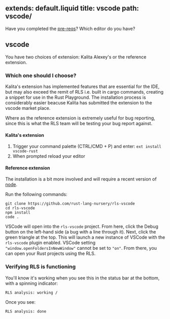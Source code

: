 extends: default.liquid
title: vscode
path: vscode/
---

Have you completed the [pre-reqs](/pre-reqs/)?
Which editor do you have?

## <a name="vscode">vscode</a>

You have two choices of extension: Kalita Alexey's or the reference extension.

### Which one should I choose?

Kalita's extension has implemented features that are essential for the IDE, but 
may also exceed the remit of RLS i.e. built in cargo commands, creating a 
snippet for use in the Rust Playground. The installation process is considerably 
easier beacuse Kalita has submitted the extension to the vscode market place.

Where as the reference extension is extremely useful for bug reporting, since 
this is what the RLS team will be testing your bug report against.

#### Kalita's extension

1. Trigger your command palette (CTRL/CMD + P) and enter: `ext install vscode-rust`
2. When prompted reload your editor

#### Reference extension

The installation is a bit more involved and will require a recent version of 
[node](https://nodejs.org/en/).

Run the following commands:

```
git clone https://github.com/rust-lang-nursery/rls-vscode
cd rls-vscode
npm install
code .
```

VSCode will open into the `rls-vscode` project.  From here, click the Debug
button on the left-hand side (a bug with a line through it). Next, click the
green triangle at the top.  This will launch a new instance of VSCode with the
`rls-vscode` plugin enabled. VSCode setting `"window.openFoldersInNewWindow"`
cannot be set to `"on"`. From there, you can open your Rust projects using
the RLS.

### Verifying RLS is functioning

You'll know it's working when you see this in the status bar at the bottom, with
a spinning indicator:

`RLS analysis: working /`

Once you see:

`RLS analysis: done`
